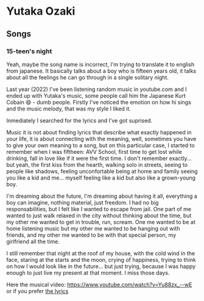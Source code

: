 # Yutaka Ozaki
## Songs
### 15-teen's night
Yeah, maybe the song name is incorrect, I'm trying to translate it to english from japanese. It basically talks about a boy who is fifteen years old, it talks about all the feelings he can go through in a single solitary night.

Last year (2022) I've been listening random music in youtube.com and I ended up with Yutaka's music, some people call him the Japanese Kurt Cobain :smile: - dumb people. Firstly I've noticed the emotion on how hi sings and the music melody, that was my style I liked it. 

Inmediately I searched for the lyrics and I've got suprised. 

Music it is not about finding lyrics that describe what exactly happened in your life, it is about connecting with the meaning, well, sometimes you have to give your own meaning to a song, but on this particular case, I started to remember when I was fiftheen: AVV School, first time to get lost while drinking, fall in love like if it were the first time. I don't remember exactly... but yeah, the first kiss from the hearth, walking solo in streets, seeing to people like shadows, feeling unconfortable being at home and family seeing you like a kid and me... myself feeling like a kid but also like a grown-young boy. 

I'm dreaming about the future, I'm dreaming about having it all, everything a boy can imagine, nothing material, just freedom. I had no big responsabilities, but I felt like I wanted to escape from jail. One part of me wanted to just walk relaxed in the city without thinking about the time, but my other me wanted to get in trouble, run, scream. One me wanted to be at home listening music but my other me wanted to be hanging out with friends, and my other me wanted to be with that special person, my girlfriend all the time.

I still remember that night at the roof of my house, with the cold wind in the face, staring at the starts and the moon, crying of happiness, trying to think on how I would look like in the future... but just trying, because I was happy enough to just live my present at that moment. I miss those days.

Here the musical video: https://www.youtube.com/watch?v=Yu88zx_--wE or if you prefer [the lyrics](/lang/jp/song-15night-yutaka-ozaki)
